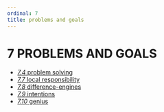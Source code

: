 ```yaml
---
ordinal: 7
title: problems and goals
---
```


# 7 PROBLEMS AND GOALS 

<ul><li><a href="http://aurellem.org/minsky/som-7.4.html"><em>7.4</em> problem solving</a></li><li><a href="http://aurellem.org/minsky/som-7.7.html"><em>7.7</em> local responsibility</a></li><li><a href="http://aurellem.org/minsky/som-7.8.html"><em>7.8</em> difference-engines</a></li><li><a href="http://aurellem.org/minsky/som-7.9.html"><em>7.9</em> intentions</a></li><li><a href="http://aurellem.org/minsky/som-7.10.html"><em>7.10</em> genius</a></li> <br><br> </ul>